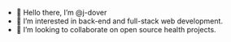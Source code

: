 - 👋 Hello there, I’m @j-dover
- 👀 I’m interested in back-end and full-stack web development.
- 💞️ I’m looking to collaborate on open source health projects.
<!--- -🌱 I’m currently learning ... -->
<!-- - 📫 How to reach me ... -->

<!---
j-dover/j-dover is a ✨ special ✨ repository because its `README.md` (this file) appears on your GitHub profile.
You can click the Preview link to take a look at your changes.
--->
